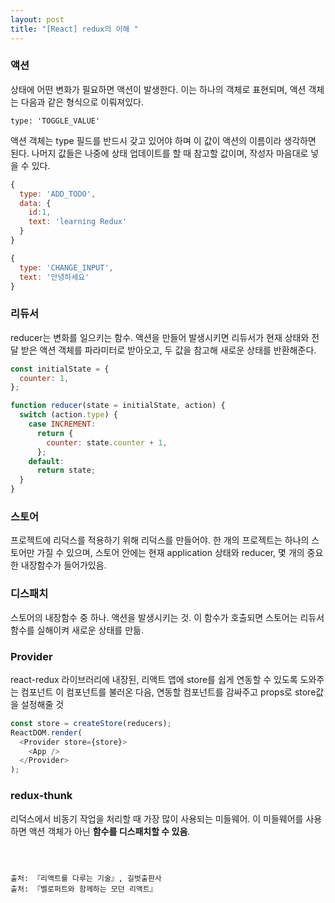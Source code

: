 ```yaml
---
layout: post
title: "[React] redux의 이해 "
---
```


### 액션

상태에 어떤 변화가 필요하면 액션이 발생한다. 이는 하나의 객체로 표현되며, 액션 객체는 다음과 같은 형식으로 이뤄져있다.

```
type: 'TOGGLE_VALUE'
```

액션 객체는 type 필드를 반드시 갖고 있어야 하며 이 값이 액션의 이름이라 생각하면 된다. 나머지 값들은 나중에 상태 업데이트를 할 때 참고할 값이며, 작성자 마음대로 넣을 수 있다.

```javascript
{
  type: 'ADD_TODO',
  data: {
    id:1,
    text: 'learning Redux'
  }
}

{
  type: 'CHANGE_INPUT',
  text: '안녕하세요'
}

```

### 리듀서

reducer는 변화를 일으키는 함수. 액션을 만들어 발생시키면 리듀서가 현재 상태와 전달 받은 액션 객체를 파라미터로 받아오고, 두 값을 참고해 새로운 상태를 반환해준다.

```javascript
const initialState = {
  counter: 1,
};

function reducer(state = initialState, action) {
  switch (action.type) {
    case INCREMENT:
      return {
        counter: state.counter + 1,
      };
    default:
      return state;
  }
}
```

### 스토어

프로젝트에 리덕스를 적용하기 위해 리덕스를 만들어야. 한 개의 프로젝트는 하나의 스토어만 가질 수 있으며, 스토어 안에는 현재 application 상태와 reducer, 몇 개의 중요한 내장함수가 들어가있음.

### 디스패치

스토어의 내장함수 중 하나. 액션을 발생시키는 것. 이 함수가 호출되면 스토어는 리듀서 함수를 실해이켜 새로운 상태를 만듦.

### Provider

react-redux 라이브러리에 내장된, 리액트 앱에 store를 쉽게 연동할 수 있도록 도와주는 컴포넌트
이 컴포넌트를 불러온 다음, 연동할 컴포넌트를 감싸주고 props로 store값을 설정해줄 것

```javascript
const store = createStore(reducers);
ReactDOM.render(
  <Provider store={store}>
    <App />
  </Provider>
);
```

### redux-thunk

리덕스에서 비동기 작업을 처리할 때 가장 많이 사용되는 미들웨어. 이 미들웨어를 사용하면 액션 객체가 아닌 **함수를 디스패치할 수 있음**. 



```



출처: 『리액트를 다루는 기술』, 길벗출판사
출처: 『벨로퍼트와 함께하는 모던 리액트』
